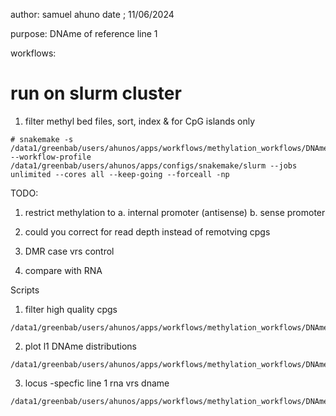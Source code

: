 author: samuel ahuno
date ; 11/06/2024

purpose: DNAme of reference line 1

workflows:


# run on slurm cluster

1. filter methyl bed files, sort, index & for CpG islands only

```
# snakemake -s /data1/greenbab/users/ahunos/apps/workflows/methylation_workflows/DNAme_Ref_LINE1/scripts/fullLengthL1_L1Base_DNAmeOverlaps.smk --workflow-profile /data1/greenbab/users/ahunos/apps/configs/snakemake/slurm --jobs unlimited --cores all --keep-going --forceall -np
```



TODO: 
1. restrict methylation to 
a. internal promoter (antisense)
b. sense promoter

2. could you correct for read depth instead of remotving cpgs
3. DMR case vrs control
4. compare with RNA


Scripts
1. filter high quality cpgs 
```
/data1/greenbab/users/ahunos/apps/workflows/methylation_workflows/DNAme_Ref_LINE1/scripts/fullLengthL1_L1Base_DNAmeOverlaps.smk
```

2. plot l1 DNAme distributions
```
/data1/greenbab/users/ahunos/apps/workflows/methylation_workflows/DNAme_Ref_LINE1/scripts/R/GenomicOverlapsWithR.R
```

3. locus -specfic line 1 rna vrs dname
```
/data1/greenbab/users/ahunos/apps/workflows/methylation_workflows/DNAme_Ref_LINE1/scripts/R/locusSpecificRNA_DNAmeRate.R
```
